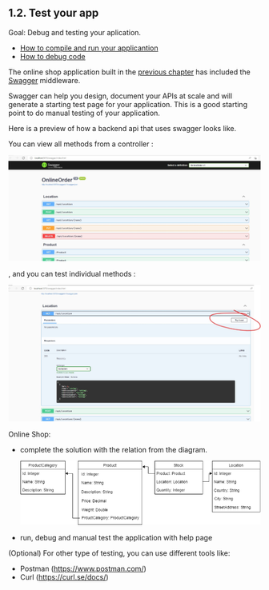 ## 1.2. Test your app

Goal: 
   Debug and testing your aplication. 

- [How to compile and run your applicantion](https://docs.microsoft.com/en-us/visualstudio/ide/compiling-and-building-in-visual-studio?view=vs-2022)
- [How to debug code](https://docs.microsoft.com/en-us/visualstudio/get-started/csharp/tutorial-debugger?view=vs-2022)

The online shop application built in the [ previous chapter](https://github.com/msg-CareerPaths/csharp-training/blob/main/chapters/101-create-web-api-project.mdChapter) has included the [Swagger](https://swagger.io/) middleware. 

Swagger can help you design, document your APIs at scale and will  generate a starting test page for your application. 
This is a good starting point to do manual testing of your application.

Here is a preview of how a backend api that uses swagger looks like.

You can view all methods from a controller :

![Data Model](https://github.com/msg-CareerPaths/csharp-training/blob/main/Sources/Chapter2/1.jpg "Data Model")

, and you can test individual methods :

![Data Model](https://github.com/msg-CareerPaths/csharp-training/blob/main/Sources/Chapter2/2.jpg "Data Model")

Online Shop:  
  - complete the solution with the relation from the diagram. 

    ![Data Model](https://github.com/msg-CareerPaths/csharp-training/blob/main/diagrams/Chapter2.png "Data Model")
    
  - run, debug and  manual test the application with help page  

(Optional) For other type of testing, you can use different tools like: 
  - Postman (https://www.postman.com/)
  - Curl (https://curl.se/docs/)